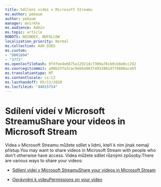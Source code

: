 ```yaml
---
title: Sdílení videí v Microsoft Streamu
ms.author: pebaum
author: pebaum
manager: mnirkhe
ms.audience: Admin
ms.topic: article
ROBOTS: NOINDEX, NOFOLLOW
localization_priority: Normal
ms.collection: Adm_O365
ms.custom:
- "9001694"
- "3772"
ms.openlocfilehash: 0fdfee4e6675a12921dc7309a76cb9cb8e0cc292
ms.sourcegitcommit: a98b25fa3cac9ebba983f4932881d774880aca93
ms.translationtype: MT
ms.contentlocale: cs-CZ
ms.lasthandoff: 05/13/2020
ms.locfileid: "44015754"
---
```

# <a name="share-your-videos-in-microsoft-stream"></a><span data-ttu-id="f0aba-102">Sdílení videí v Microsoft Streamu</span><span class="sxs-lookup"><span data-stu-id="f0aba-102">Share your videos in Microsoft Stream</span></span>

<span data-ttu-id="f0aba-103">Videa v Microsoft Streamu můžete sdílet s lidmi, kteří k nim jinak nemají přístup.</span><span class="sxs-lookup"><span data-stu-id="f0aba-103">You may want to share videos in Microsoft Stream with people who don't otherwise have access.</span></span> <span data-ttu-id="f0aba-104">Videa můžete sdílet různými způsoby:</span><span class="sxs-lookup"><span data-stu-id="f0aba-104">There are various ways to share your videos:</span></span>

- [<span data-ttu-id="f0aba-105">Sdílení videí v Microsoft Streamu</span><span class="sxs-lookup"><span data-stu-id="f0aba-105">Share your videos in Microsoft Stream</span></span>](https://docs.microsoft.com/stream/portal-share-video)

- [<span data-ttu-id="f0aba-106">Oprávnění k videu</span><span class="sxs-lookup"><span data-stu-id="f0aba-106">Permissions on your video</span></span>](https://docs.microsoft.com/stream/portal-share-video#permissions-on-your-video)
